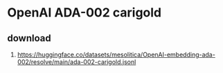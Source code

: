 # OpenAI ADA-002 carigold

## download

1. https://huggingface.co/datasets/mesolitica/OpenAI-embedding-ada-002/resolve/main/ada-002-carigold.jsonl